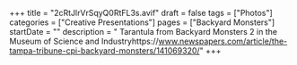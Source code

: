 +++
title = "2cRtJlrVrSqyQ0RtFL3s.avif"
draft = false
tags = ["Photos"]
categories = ["Creative Presentations"]
pages = ["Backyard Monsters"]
startDate = ""
description = " Tarantula from Backyard Monsters 2 in the Museum of Science and Industryhttps://www.newspapers.com/article/the-tampa-tribune-cpi-backyard-monsters/141069320/"
+++

